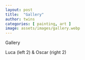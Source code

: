 ```yaml
---
layout: post
title:  "Gallery"
author: twins
categories: [ painting, art ]
image: assets/images/gallery.webp
---
```

Gallery

Luca (left 2) & Oscar (right 2)
